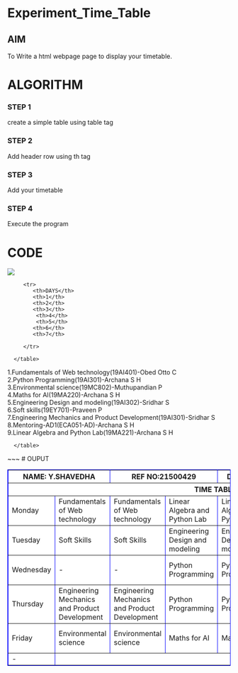 # Experiment_Time_Table

## AIM
To Write a html webpage page to display your timetable.

# ALGORITHM
### STEP 1
create a simple table using table tag
### STEP 2
Add header row using th tag
### STEP 3
Add your timetable
### STEP 4
Execute the program

# CODE
<!DOCTYPE html>
<html>

   <head>
      <title>TIME TABLE</title>
   </head>
	
   <body>
      <table border = "1" cellspacing="1" bordercolor="blue" bgcolor="white">
      <img src="logo.png">
          <tr>
            <th colspan="2"> NAME: Y.SHAVEDHA
            <th colspan="2"> REF NO:21500429
            <th colspan="6"> DEPT: ARTIFICIAL INTELLIGENCE AND DATA SCIENCE</th>
         </tr>
         <tr>
            <th colspan="8">TIME TABLE</th>
          </tr>
         
         <tr>
            <th>DAYS</th>
            <th>1</th>
            <th>2</th>
            <th>3</th>
             <th>4</th>
             <th>5</th>
            <th>6</th>
            <th>7</th>
            
         </tr>
         
        
  
  <tr>
             <td>Monday</td>
             <td>Fundamentals of Web technology</td>
             <td>Fundamentals of Web technology</td>
             <td>Linear Algebra and Python Lab</td></td>
             <td>Linear Algebra and Python Lab</td>
         <th>Mentoring</th>
             <td>Maths for AI</td>
             <td>Maths for AI</td>
 </tr>
 <tr>
             <td>Tuesday</td>
             <td>Soft Skills</td>
             <td>Soft Skills</td>
             <td>Engineering Design and modeling</td>
             <td>Engineering Design and modeling</td>
              <th>Lunch break</th>
             <td>Engineering Machanics and product</td>
             <td>Engineering Machanics and product</td>
 </tr>
 <tr>
             <td>Wednesday</td>
             <td>-</td>
             <td>-</td>
             <td>Python Programming </td>
             <td>Python Programming</td>
             <th>Lunch Break</th>
             <td>Fundamentals of Web technology</td>
             <td>Fundamentals of Web technology</td>
 </tr>
  <tr>
             <td>Thursday</td>
             <td>Engineering Mechanics and Product Development</td>
             <td>Engineering Mechanics and Product Development</td>
             <td>Python Programming </td>
             <td>Python Programming</td>
             <th>Lunch break</th>
             <td>Engineering Design and modeling</td>
             <td > Engineering Design and modeling</td>
 </tr>
 <tr>
             <td>Friday</td>
             <td>Environmental science</td>
             <td>Environmental science</td>
             <td>Maths for AI </td>
             <td>Maths for AI</td>
             <th>Lunch break</th>
             <td>Fundamentals of Web technology</td>
             <td>Fundamentals of Web technology</td>
 </tr>
  
         
      </table>
1.Fundamentals of Web technology(19AI401)-Obed Otto C<br>
2.Python Programming(19AI301)-Archana S H<br>
3.Environmental science(19MC802)-Muthupandian P<br>
4.Maths for AI(19MA220)-Archana S H<br>
5.Engineering Design and modeling(19AI302)-Sridhar S<br>
6.Soft skills(19EY701)-Praveen P<br>
7.Engineering Mechanics and Product Development(19AI301)-Sridhar S<br>
8.Mentoring-AD1(ECA051-AD)-Archana S H<br>
9.Linear Algebra and Python Lab(19MA221)-Archana S H<br>
      
   </body>
</html>
             <td>-</td>
 </tr>
  
         
      </table>
      
   </body>
</html>
~~~
# OUPUT

